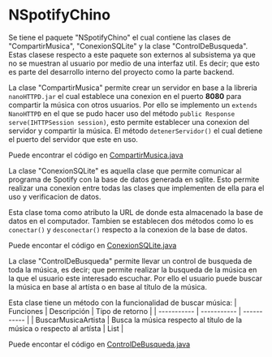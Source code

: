 # NSpotifyChino
Se tiene el paquete "NSpotifyChino" el cual contiene las clases de "CompartirMusica", "ConexionSQLite" y la clase "ControlDeBusqueda". Estas clasese respecto a este paquete son externos al subsistema ya que no se muestran al usuario por medio de una interfaz util. Es decir; que esto es parte del desarrollo interno del proyecto como la parte backend.

La clase "CompartirMusica" permite crear un servidor en base a la libreria ```nanoHTTPD.jar``` el cual establece una conexion en el puerto **8080** para compartir la música con otros usuarios.
Por ello se implemento un ```extends NanoHTTPD``` en el que se pudo hacer uso del método ```public Response serve(IHTTPSession session)```, esto permite establecer una conexion del servidor y compartir la música. El método ```detenerServidor()``` el cual detiene el puerto del servidor que este en uso.

Puede encontrar el código en [CompartirMusica.java](https://github.com/ShanderGonzalez/Spotify_Grupo5/blob/master/src/NSpotifyChino/CompartirMusica.java "CompartirMusica.java")

La clase "ConexionSQLite" es aquella clase que permite comunicar al programa de Spotify con la base de datos generada en sqlite. Esto permite realizar una conexion entre todas las clases que implementen de ella para el uso y verificacion de datos.

Esta clase toma como atributo la URL de donde esta almacenado la base de datos en el computador. Tambien se establecen dos métodos como lo es ```conectar()``` y ```desconectar()``` respecto a la conexion de la base de datos.

Puede encontar el código en [ConexionSQLite.java](https://github.com/ShanderGonzalez/Spotify_Grupo5/blob/master/src/NSpotifyChino/ConexionSQLite.java "ConexionSQLite.java")

La clase "ControlDeBusqueda" permite llevar un control de busqueda de toda la música, es decir; que permite realizar la busqueda de la música en la que el usuario este interesado escuchar. Por ello el usuario puede buscar la música en base al artísta o en base al título de la música.

Esta clase tiene un método con la funcionalidad de buscar música:
| Funciones      | Descripción | Tipo de retorno |
| ----------- | ----------- | ----------- |
| BuscarMusicaArtista | Busca la música respecto al título de la música o respecto al artísta | List |

Puede encontar el código en [ControlDeBusqueda.java](https://github.com/ShanderGonzalez/Spotify_Grupo5/blob/master/src/NSpotifyChino/ControlDeBusqueda.java "ControlDeBusqueda.java")
